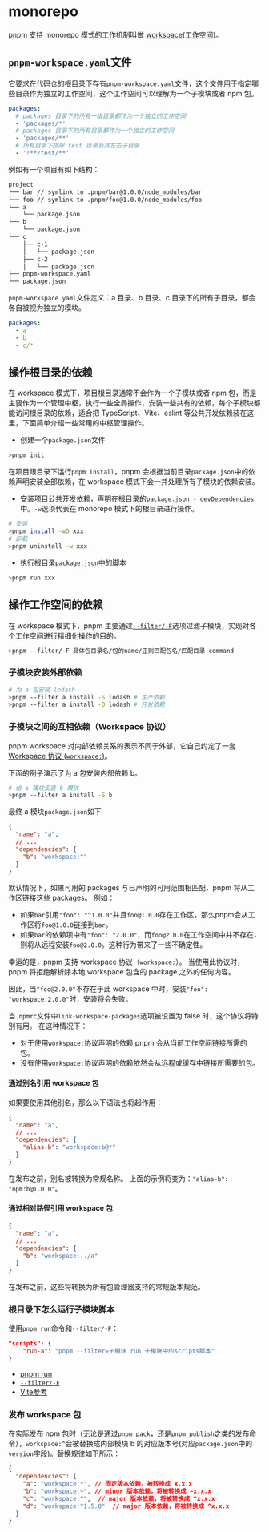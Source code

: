 # monorepo
pnpm 支持 monorepo 模式的工作机制叫做 [workspace(工作空间)](https://pnpm.io/zh/workspaces)。
## `pnpm-workspace.yaml`文件
它要求在代码仓的根目录下存有`pnpm-workspace.yaml`文件，这个文件用于指定哪些目录作为独立的工作空间，这个工作空间可以理解为一个子模块或者 npm 包。
```yml
packages:
  # packages 目录下的所有一级目录都作为一个独立的工作空间
  - 'packages/*'
  # packages 目录下的所有目录都作为一个独立的工作空间
  - 'packages/**'
  # 所有目录下排除 test 目录及其左右子目录
  - '!**/test/**'
```

例如有一个项目有如下结构：
```bash
project
└── bar // symlink to .pnpm/bar@1.0.0/node_modules/bar
└── foo // symlink to .pnpm/foo@1.0.0/node_modules/foo
└── a
    └── package.json
└── b
    └── package.json
└── c
    ├── c-1
    │   └── package.json
    ├── c-2
    │   └── package.json
├── pnpm-workspace.yaml
└── package.json
```
`pnpm-workspace.yaml`文件定义：a 目录、b 目录、c 目录下的所有子目录，都会各自被视为独立的模块。
```yml
packages:
  - a
  - b
  - c/*
```
## 操作根目录的依赖
在 workspace 模式下，项目根目录通常不会作为一个子模块或者 npm 包，而是主要作为一个管理中枢，执行一些全局操作，安装一些共有的依赖，每个子模块都能访问根目录的依赖，适合把 TypeScript、Vite、eslint 等公共开发依赖装在这里，下面简单介绍一些常用的中枢管理操作。

- 创建一个`package.json`文件
```bash
>pnpm init
```
在项目跟目录下运行`pnpm install`，pnpm 会根据当前目录`package.json`中的依赖声明安装全部依赖，在 workspace 模式下会一并处理所有子模块的依赖安装。

- 安装项目公共开发依赖，声明在根目录的`package.json - devDependencies`中。`-w`选项代表在 monorepo 模式下的根目录进行操作。
```bash
# 安装
>pnpm install -wD xxx
# 卸载
>pnpm uninstall -w xxx
```
- 执行根目录`package.json`中的脚本
```bash
>pnpm run xxx
```
## 操作工作空间的依赖
在 workspace 模式下，pnpm 主要通过[`--filter/-F`](https://pnpm.io/zh/filtering)选项过滤子模块，实现对各个工作空间进行精细化操作的目的。
```bash
>pnpm --filter/-F 具体包目录名/包的name/正则匹配包名/匹配目录 command
```

### 子模块安装外部依赖
```bash
# 为 a 包安装 lodash
>pnpm --filter a install -S lodash # 生产依赖
>pnpm --filter a install -D lodash # 开发依赖
```

###  子模块之间的互相依赖（Workspace 协议）
pnpm workspace 对内部依赖关系的表示不同于外部，它自己约定了一套 [Workspace 协议 (`workspace:`)](https://pnpm.io/zh/workspaces#workspace-%E5%8D%8F%E8%AE%AE-workspace)。

下面的例子演示了为 a 包安装内部依赖 b。
```bash
# 给 a 模块安装 b 模块
>pnpm --filter a install -S b
```
最终 a 模块`package.json`如下
```json
{
  "name": "a",
  // ...
  "dependencies": {
    "b": "workspace:^"
  }
}
```

默认情况下，如果可用的 packages 与已声明的可用范围相匹配，pnpm 将从工作区链接这些 packages。 例如：
- 如果`bar`引用`"foo": "^1.0.0"`并且`foo@1.0.0`存在工作区，那么pnpm会从工作区将`foo@1.0.0`链接到`bar`。
- 如果`bar`的依赖项中有`"foo": "2.0.0"`，而`foo@2.0.0`在工作空间中并不存在，则将从远程安装`foo@2.0.0`。这种行为带来了一些不确定性。

幸运的是，pnpm 支持 workspace 协议（`workspace:`）。 当使用此协议时，pnpm 将拒绝解析除本地 workspace 包含的 package 之外的任何内容。 

因此，当`"foo@2.0.0"`不存在于此 workspace 中时，安装`"foo": "workspace:2.0.0"`时，安装将会失败。

当`.npmrc`文件中`link-workspace-packages`选项被设置为 false 时，这个协议将特别有用。 在这种情况下：
- 对于使用`workspace:`协议声明的依赖 pnpm 会从当前工作空间链接所需的包。
- 没有使用`workspace:`协议声明的依赖依然会从远程或缓存中链接所需要的包。

#### 通过别名引用 workspace 包
如果要使用其他别名，那么以下语法也将起作用：
```json
{
  "name": "a",
  // ...
  "dependencies": {
    "alias-b": "workspace:b@*"
  }
}
```

在发布之前，别名被转换为常规名称。 上面的示例将变为：`"alias-b": "npm:b@1.0.0"`。
#### 通过相对路径引用 workspace 包
```json
{
  "name": "a",
  // ...
  "dependencies": {
    "b": "workspace:../a"
  }
}
```
在发布之前，这些将转换为所有包管理器支持的常规版本规范。
### 根目录下怎么运行子模块脚本
使用`pnpm run`命令和`--filter/-F`：
```json
"scripts": {
    "run-a": "pnpm --filter=子模块 run 子模块中的scripts脚本"
}
```
- [pnpm run](https://pnpm.io/zh/cli/run)
- [`--filter/-F`](https://pnpm.io/zh/filtering)
- [Vite参考](https://github.com/vitejs/vite/raw/main/package.json)

### 发布 workspace 包
在实际发布 npm 包时（无论是通过`pnpm pack`，还是`pnpm publish`之类的发布命令），`workspace:^`会被替换成内部模块 b 的对应版本号(对应`package.json`中的`version`字段)。替换规律如下所示：
```json
{
  "dependencies": {
    "a": "workspace:*", // 固定版本依赖，被转换成 x.x.x
    "b": "workspace:~", // minor 版本依赖，将被转换成 ~x.x.x
    "c": "workspace:^",  // major 版本依赖，将被转换成 ^x.x.x
    "d": "workspace:^1.5.0"  // major 版本依赖，将被转换成 ^x.x.x
  }
}
```
